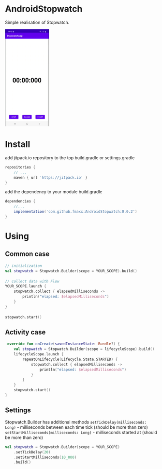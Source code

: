 # AndroidStopwatch

Simple realisation of Stopwatch.

![demo](/images/screencast.gif)

# Install

add jitpack.io repository to the top build.gradle or settings.gradle
```groovy
repositories {
    // ...
    maven { url 'https://jitpack.io' }
}
```

add the dependency to your module build.gradle
```groovy
dependencies {
    //...
    implementation('com.github.fmaxx:AndroidStopwatch:0.0.2')
}
```

# Using

## Common case

```kotlin
// initialization
val stopwatch = Stopwatch.Builder(scope = YOUR_SCOPE).build()

// collect data with Flow
YOUR_SCOPE.launch {
    stopwatch.collect { elapsedMilliseconds ->
        println("elapsed: $elapsedMilliseconds")
    }
}

stopwatch.start()
```

## Activity case

```kotlin
 override fun onCreate(savedInstanceState: Bundle?) {
    val stopwatch = Stopwatch.Builder(scope = lifecycleScope).build()
    lifecycleScope.launch {
        repeatOnLifecycle(Lifecycle.State.STARTED) {
            stopwatch.collect { elapsedMilliseconds ->
                println("elapsed: $elapsedMilliseconds")
            }
        }
    }
    stopwatch.start()
}
```

## Settings

Stopwatch.Builder has additional methods
`setTickDelay(milliseconds: Long)` - milliseconds between each time tick (should be more than zero)
`setStartMilliseconds(milliseconds: Long)` - milliseconds started at (should be more than zero)

```kotlin
val stopwatch = Stopwatch.Builder(scope = YOUR_SCOPE)
    .setTickDelay(20)
    .setStartMilliseconds(10_000)
    .build()
```




